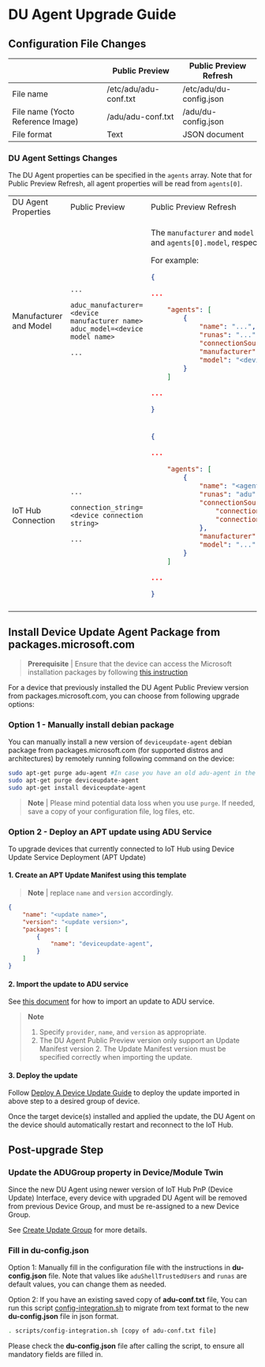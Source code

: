 # DU Agent Upgrade Guide

## Configuration File Changes

|| Public Preview | Public Preview Refresh|
|----|----|----|
| File name| /etc/adu/adu-conf.txt | /etc/adu/du-config.json |
| File name (Yocto Reference Image)| /adu/adu-conf.txt | /adu/du-config.json |
| File format| Text | JSON document|

### DU Agent Settings Changes

The DU Agent properties can be specified in the `agents` array. Note that for Public Preview Refresh, all agent properties will be read from `agents[0]`.

<table>
<tr>
<td>DU Agent Properties</td><td>Public Preview</td><td>Public Preview Refresh</td></tr>

<tr>
<td>
Manufacturer and Model
</td>

<td>

```text
...

aduc_manufacturer=<device manufacturer name>
aduc_model=<device model name>

...
```

<td>

The `manufacturer` and `model` must be specified in an `agents[0].manufacturer` and `agents[0].model`, respectively.

For example:

```json
{

...

    "agents": [
        {
            "name": "...",
            "runas": "...",
            "connectionSource": { ... },
            "manufacturer": "<device manufacturer name>",
            "model": "<device model name>"
        }
    ]

...

}
```
</td>

</td></tr>
<tr>
<td>IoT Hub Connection
</td>

<td>

```text
...

connection_string=<device connection string>

...
```

<td>

```json
{

...

    "agents": [
        {
            "name": "<agent process name>",
            "runas": "adu",
            "connectionSource": {
                "connectionType": "string",
                "connectionData": "<device or module connection string>"
            },
            "manufacturer": "...",
            "model": "..."
        }
    ]

...

}
```

</td>

</td></tr>
<tr><td></td><td></td><td></td></tr>
</table>

## Install Device Update Agent Package from packages.microsoft.com

> **Prerequisite** | Ensure that the device can access the Microsoft installation packages by following [this instruction](https://docs.microsoft.com/azure/iot-edge/how-to-provision-single-device-linux-symmetric?view=iotedge-2020-11&preserve-view=true&tabs=azure-portal#access-the-microsoft-installation-packages)

For a device that previously installed the DU Agent Public Preview version from packages.microsoft.com, you can choose from following upgrade options:

### Option 1 - Manually install debian package

You can manually install a new version of `deviceupdate-agent` debian package from packages.microsoft.com (for supported distros and architectures) by remotely running following command on the device:

```sh
sudo apt-get purge adu-agent #In case you have an old adu-agent in the system
sudo apt-get purge deviceupdate-agent
sudo apt-get install deviceupdate-agent
```

>**Note** | Please mind potential data loss when you use `purge`. If needed, save a copy of your configuration file, log files, etc.

### Option 2 - Deploy an APT update using ADU Service

To upgrade devices that currently connected to IoT Hub using Device Update Service Deployment (APT Update)

#### 1. Create an APT Update Manifest using this template

> **Note** | replace `name` and `version` accordingly.

````json
{
    "name": "<update name>",
    "version": "<update version>",
    "packages": [
        {
            "name": "deviceupdate-agent",
        }
    ]
}
````

#### 2. Import the update to ADU service

See [this document](../../tools/AduCmdlets/README.md) for how to import an update to ADU service.

>**Note**
>1. Specify `provider`, `name`, and `version` as appropriate.
>2. The DU Agent Public Preview version only support an Update Manifest version 2. The Update Manifest version must be specified correctly when importing the update.

#### 3. Deploy the update

Follow [Deploy A Device Update Guide](https://docs.microsoft.com/en-us/azure/iot-hub-device-update/deploy-update) to deploy the update imported in above step to a desired group of device.

Once the target device(s) installed and applied the update, the DU Agent on the device should automatically restart and reconnect to the IoT Hub.

## Post-upgrade Step

### Update the ADUGroup property in Device/Module Twin

Since the new DU Agent using newer version of IoT Hub PnP (Device Update) Interface, every device with upgraded DU Agent will be removed from previous Device Group, and must be re-assigned to a new Device Group.

See [Create Update Group](https://docs.microsoft.com/en-us/azure/iot-hub-device-update/create-update-group) for more details.

### Fill in du-config.json

Option 1:
Manually fill in the configuration file with the instructions in **du-config.json** file. Note that values like `aduShellTrustedUsers` and `runas` are default values, you can change them as needed.

Option 2:
If you have an existing saved copy of **adu-conf.txt** file, You can run this script [config-integration.sh](../../scripts/config-integration.sh) to migrate from text format to the new **du-config.json** file in json format.

```sh
. scripts/config-integration.sh [copy of adu-conf.txt file]
```

Please check the **du-config.json** file after calling the script, to ensure all mandatory fields are filled in.
